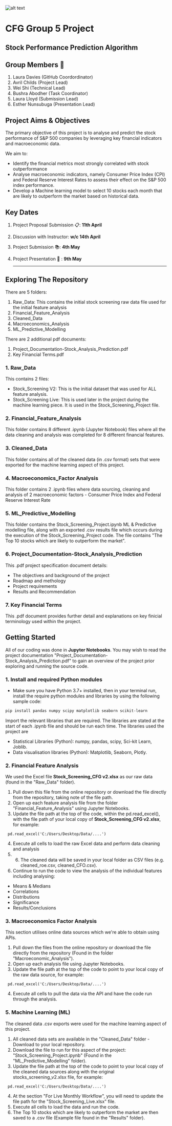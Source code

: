 ![alt text](https://codefirstgirls.com/wp-content/uploads/2022/04/CFGDegree-Logo-2.png "CFG Logo")


# CFG Group 5 Project
## Stock Performance Prediction Algorithm

## Group Members 🌟 

1. Laura Davies (GitHub Coordordinator)
2. Avril Childs (Project Lead)
3. Wei Shi (Technical Lead)
4. Bushra Abodher (Task Coordinator)
5. Laura Lloyd (Submission Lead)
6. Esther Nunsubuga (Presentation Lead)

## Project Aims & Objectives

The primary objective of this project is to analyse and predict the stock performance of S&P 500 companies by leveraging key financial indicators and macroeconomic data. 

We aim to:
- Identify the financial metrics most strongly correlated with stock outperformance
- Analyse macroeconomic indicators, namely Consumer Price Index (CPI) and Federal Reserve Interest Rates to assess their effect on the S&P 500 index performance.
- Develop a Machine learning model to select 10 stocks each month that are likely to outperform the market based on historical data.

## Key Dates

1. Project Proposal Submission 📋: **11th April**
2. Discussion with Instructor: **w/c 14th April**
3. Project Submission 📚: **4th May**
4. Project Presentation 📢 : **9th May**

   ---

## Exploring The Repository

There are 5 folders:
1. Raw_Data: This contains the initial stock screening raw data file used for the initial feature analysis
2. Financial_Feature_Analysis
3. Cleaned_Data
4. Macroeconomics_Analysis
5. ML_Predictive_Modelling

There are 2 additional pdf documents:
1. Project_Documentation-Stock_Analysis_Prediction.pdf
2. Key Financial Terms.pdf

 
### 1. Raw_Data ###
This contains 2 files:
- Stock_Screening V2: This is the initial dataset that was used for ALL feature analysis.
- Stock_Screening Live: This is used later in the project during the machine learning piece. It is used in the Stock_Screening_Project file.

### 2. Financial_Feature_Analysis ###
This folder contains 8 different .ipynb (Jupyter Notebook) files where all the data cleaning and analysis was completed for 8 different financial features.

### 3. Cleaned_Data ###
This folder contains all of the cleaned data (in .csv format) sets that were exported for the machine learning aspect of this project.

### 4. Macroeconomics_Factor Analysis ###
This folder contains 2 .ipynb files where data sourcing, cleaning and analysis of 2 macroeconomic factors - Consumer Price Index and Federal Reserve Interest Rate

### 5. ML_Predictive_Modelling ###
This folder contains the Stock_Screening_Project.ipynb ML & Predictive modelling file, along with an exported .csv  results file which occurs during the execution of the Stock_Screening_Project code. The file contains "The Top 10 stocks which are likely to outperform the market".

### 6. Project_Documentation-Stock_Analysis_Prediction ###
This .pdf project specification document details:
 - The objectives and background of the project
 - Roadmap and methology
 - Project requirements 
 - Results and Recommendation

### 7. Key Financial Terms
This .pdf document provides further detail and explanations on key finicial terminology used within the project. 


## Getting Started 

All of our coding was done in **Jupyter Notebooks**. You may wish to read the project documentation "Project_Documentation-Stock_Analysis_Prediction.pdf" to gain an overview of the project prior exploring and running the source code. 

### 1. Install and required Python modules  
* Make sure you have Python 3.7+ installed, then in your terminal run, install the require python modules and libraries by using the following sample code:  
```bash
pip install pandas numpy scipy matplotlib seaborn scikit-learn 

```
Import the relevant libraries that are required. The libraries are stated at the start of each .ipynb file and should be run each time. The libraries used the project are 
- Statistical Libraries (Python):  numpy, pandas, scipy, Sci-kit Learn, Joblib.
- Data visualisation libraries (Python): Matplotlib, Seaborn, Plotly.


### 2. Financial Feature Analysis

We used the Excel file **Stock_Screening_CFG v2.xlsx** as our raw data (found in the "Raw_Data" folder).

1. Pull down this file from the online repository or download the file directly from the repository, taking note of the file path.
2. Open up each feature analysis file from the folder "Financial_Feature_Analysis" using Jupyter Notebooks.
3. Update the file path at the top of the code, within the pd.read_excel(), with the file path of your local copy of **Stock_Screening_CFG v2.xlsx**, for example:
```
 pd.read_excel('C:/Users/Desktop/Data/....')
```
4. Execute all cells to load the raw Excel data and perform data cleaning and analysis
5. 6. The cleaned data will be saved in your local folder as CSV files (e.g. cleaned_roe.csv, cleaned_CFO.csv).
6. Continue to run the code to view the analysis of the individual features including analysing:
- Means & Medians
- Correlations
- Distributions
- Significance
- Results/Conclusions


### 3. Macroeconomics Factor Analysis

This section utilises online data sources which we're able to obtain using APIs.

1. Pull down the files from the online repository or download the file directly from the repository (Found in the folder "Macroeconomic_Analysis").
2. Open up each analysis file using Jupyter Notebooks.
3. Update the file path at the top of the code to point to your local copy of the raw data source, for example:
```
 pd.read_excel('C:/Users/Desktop/Data/....')
```
4. Execute all cells to pull the data via the API and have the code run through the analysis.

### 5. Machine Learning (ML)

The cleaned data .csv exports were used for the machine learning aspect of this project.

1. All cleaned data sets are available in the "Cleaned_Data" folder - Download to your local repository.
2. Download the file to run for this aspect of the project: "Stock_Screening_Project.ipynb" (Found in the "ML_Predictive_Modelling" folder).
3. Update the file path at the top of the code to point to your local copy of the cleaned data sources along with the original stocks_screening_v2.xlsx file, for example:
```
 pd.read_excel('C:/Users/Desktop/Data/....')
```
4. At the section "For Live Monthly Workflow", you will need to update the file path for the "Stock_Screening_Live.xlsx" file.
5. Execute all cells to load the data and run the code.
6. The Top 10 stocks which are likely to outperform the market are then saved to a .csv file (Example file found in the "Results" folder).
